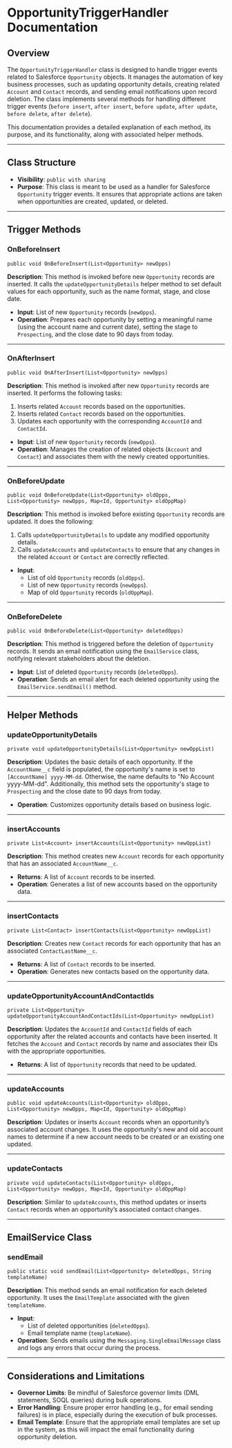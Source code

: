 # OpportunityTriggerHandler Documentation

## Overview

The `OpportunityTriggerHandler` class is designed to handle trigger events related to Salesforce `Opportunity` objects. It manages the automation of key business processes, such as updating opportunity details, creating related `Account` and `Contact` records, and sending email notifications upon record deletion. The class implements several methods for handling different trigger events (`before insert`, `after insert`, `before update`, `after update`, `before delete`, `after delete`).

This documentation provides a detailed explanation of each method, its purpose, and its functionality, along with associated helper methods.

---

## Class Structure

- **Visibility**: `public with sharing`
- **Purpose**: This class is meant to be used as a handler for Salesforce `Opportunity` trigger events. It ensures that appropriate actions are taken when opportunities are created, updated, or deleted.

---

## Trigger Methods

### OnBeforeInsert
```apex
public void OnBeforeInsert(List<Opportunity> newOpps)
```

**Description**: This method is invoked before new `Opportunity` records are inserted. It calls the `updateOpportunityDetails` helper method to set default values for each opportunity, such as the name format, stage, and close date.

- **Input**: List of new `Opportunity` records (`newOpps`).
- **Operation**: Prepares each opportunity by setting a meaningful name (using the account name and current date), setting the stage to `Prospecting`, and the close date to 90 days from today.

---

### OnAfterInsert
```apex
public void OnAfterInsert(List<Opportunity> newOpps)
```

**Description**: This method is invoked after new `Opportunity` records are inserted. It performs the following tasks:
1. Inserts related `Account` records based on the opportunities.
2. Inserts related `Contact` records based on the opportunities.
3. Updates each opportunity with the corresponding `AccountId` and `ContactId`.

- **Input**: List of new `Opportunity` records (`newOpps`).
- **Operation**: Manages the creation of related objects (`Account` and `Contact`) and associates them with the newly created opportunities.

---

### OnBeforeUpdate
```apex
public void OnBeforeUpdate(List<Opportunity> oldOpps, List<Opportunity> newOpps, Map<Id, Opportunity> oldOppMap)
```

**Description**: This method is invoked before existing `Opportunity` records are updated. It does the following:
1. Calls `updateOpportunityDetails` to update any modified opportunity details.
2. Calls `updateAccounts` and `updateContacts` to ensure that any changes in the related `Account` or `Contact` are correctly reflected.

- **Input**: 
   - List of old `Opportunity` records (`oldOpps`).
   - List of new `Opportunity` records (`newOpps`).
   - Map of old `Opportunity` records (`oldOppMap`).

---

### OnBeforeDelete
```apex
public void OnBeforeDelete(List<Opportunity> deletedOpps)
```

**Description**: This method is triggered before the deletion of `Opportunity` records. It sends an email notification using the `EmailService` class, notifying relevant stakeholders about the deletion.

- **Input**: List of deleted `Opportunity` records (`deletedOpps`).
- **Operation**: Sends an email alert for each deleted opportunity using the `EmailService.sendEmail()` method.

---

## Helper Methods

### updateOpportunityDetails
```apex
private void updateOpportunityDetails(List<Opportunity> newOppList)
```

**Description**: Updates the basic details of each opportunity. If the `AccountName__c` field is populated, the opportunity's name is set to `[AccountName] yyyy-MM-dd`. Otherwise, the name defaults to "No Account yyyy-MM-dd". Additionally, this method sets the opportunity's stage to `Prospecting` and the close date to 90 days from today.

- **Operation**: Customizes opportunity details based on business logic.

---

### insertAccounts
```apex
private List<Account> insertAccounts(List<Opportunity> newOppList)
```

**Description**: This method creates new `Account` records for each opportunity that has an associated `AccountName__c`.

- **Returns**: A list of `Account` records to be inserted.
- **Operation**: Generates a list of new accounts based on the opportunity data.

---

### insertContacts
```apex
private List<Contact> insertContacts(List<Opportunity> newOppList)
```

**Description**: Creates new `Contact` records for each opportunity that has an associated `ContactLastName__c`.

- **Returns**: A list of `Contact` records to be inserted.
- **Operation**: Generates new contacts based on the opportunity data.

---

### updateOpportunityAccountAndContactIds
```apex
private List<Opportunity> updateOpportunityAccountAndContactIds(List<Opportunity> newOppList)
```

**Description**: Updates the `AccountId` and `ContactId` fields of each opportunity after the related accounts and contacts have been inserted. It fetches the `Account` and `Contact` records by name and associates their IDs with the appropriate opportunities.

- **Returns**: A list of `Opportunity` records that need to be updated.

---

### updateAccounts
```apex
public void updateAccounts(List<Opportunity> oldOpps, List<Opportunity> newOpps, Map<Id, Opportunity> oldOppMap)
```

**Description**: Updates or inserts `Account` records when an opportunity’s associated account changes. It uses the opportunity's new and old account names to determine if a new account needs to be created or an existing one updated.

---

### updateContacts
```apex
private void updateContacts(List<Opportunity> oldOpps, List<Opportunity> newOpps, Map<Id, Opportunity> oldOppMap)
```

**Description**: Similar to `updateAccounts`, this method updates or inserts `Contact` records when an opportunity’s associated contact changes.

---

## EmailService Class

### sendEmail
```apex
public static void sendEmail(List<Opportunity> deletedOpps, String templateName)
```

**Description**: This method sends an email notification for each deleted opportunity. It uses the `EmailTemplate` associated with the given `templateName`.

- **Input**: 
  - List of deleted opportunities (`deletedOpps`).
  - Email template name (`templateName`).
- **Operation**: Sends emails using the `Messaging.SingleEmailMessage` class and logs any errors that occur during the process.

---

## Considerations and Limitations

- **Governor Limits**: Be mindful of Salesforce governor limits (DML statements, SOQL queries) during bulk operations.
- **Error Handling**: Ensure proper error handling (e.g., for email sending failures) is in place, especially during the execution of bulk processes.
- **Email Template**: Ensure that the appropriate email templates are set up in the system, as this will impact the email functionality during opportunity deletion.
